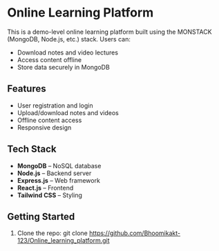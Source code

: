 # Online Learning Platform

This is a demo-level online learning platform built using the MONSTACK (MongoDB, Node.js, etc.) stack. Users can:

- Download notes and video lectures
- Access content offline
- Store data securely in MongoDB

## Features

- User registration and login
- Upload/download notes and videos
- Offline content access
- Responsive design

## Tech Stack

- **MongoDB** – NoSQL database
- **Node.js** – Backend server
- **Express.js** – Web framework
- **React.js** – Frontend
- **Tailwind CSS** – Styling

## Getting Started

1. Clone the repo: git clone https://github.com/Bhoomikakt-123/Online_learning_platform.git
